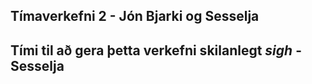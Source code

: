 ## Tímaverkefni 2 - Jón Bjarki og Sesselja

## Tími til að gera þetta verkefni skilanlegt *sigh* -Sesselja
